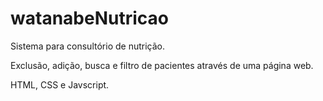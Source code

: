 # watanabeNutricao
Sistema para consultório de nutrição.

Exclusão, adição, busca e filtro de pacientes através de uma página web.

HTML, CSS e Javscript.
